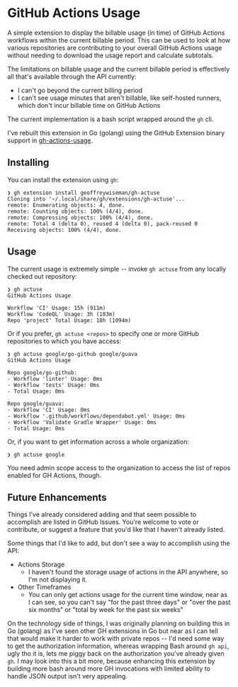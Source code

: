 # GitHub Actions Usage

A simple extension to display the billable usage (in time) of GitHub Actions workflows within the current billable period. This can be used to look at how various repositories are contributing to your overall GitHub Actions usage without needing to download the usage report and calculate subtotals.

The limitations on billable usage and the current billable period is effectively all that's available through the API currently:
- I can't go beyond the current billing period
- I can't see usage minutes that aren't billable, like self-hosted runners, which don't incur billable time on GitHub Actions

The current implementation is a bash script wrapped around the `gh` cli.  

I've rebuilt this extension in Go (golang) using the GitHub Extension binary support in [gh-actions-usage](https://github.com/codiform/gh-actions-usage).

## Installing

You can install the extension using `gh`:

```
❯ gh extension install geoffreywiseman/gh-actuse
Cloning into '~/.local/share/gh/extensions/gh-actuse'...
remote: Enumerating objects: 4, done.
remote: Counting objects: 100% (4/4), done.
remote: Compressing objects: 100% (4/4), done.
remote: Total 4 (delta 0), reused 4 (delta 0), pack-reused 0
Receiving objects: 100% (4/4), done.
```

## Usage
The current usage is extremely simple -- invoke `gh actuse` from any locally checked out repository:

```
❯ gh actuse
GitHub Actions Usage

Workflow 'CI' Usage: 15h (911m)
Workflow 'CodeQL' Usage: 3h (183m)
Repo 'project' Total Usage: 18h (1094m)
```

Or if you prefer, `gh actuse <repos>` to specify one or more GitHub repositories to which you have access:

```
❯ gh actuse google/go-github google/guava
GitHub Actions Usage

Repo google/go-github:
- Workflow 'linter' Usage: 0ms
- Workflow 'tests' Usage: 0ms
- Total Usage: 0ms

Repo google/guava:
- Workflow 'CI' Usage: 0ms
- Workflow '.github/workflows/dependabot.yml' Usage: 0ms
- Workflow 'Validate Gradle Wrapper' Usage: 0ms
- Total Usage: 0ms
```

Or, if you want to get information across a whole organization:
```
❯ gh actuse google
```

You need admin scope access to the organization to access the list of repos enabled for GH Actions, though.


## Future Enhancements

Things I've already considered adding and that seem possible to accomplish are listed in GitHub Issues. You're welcome to vote or contribute, or suggest a feature that you'd like that I haven't already listed.

Some things that I'd like to add, but don't see a way to accomplish using the API:

- Actions Storage
    - I haven't found the storage usage of actions in the API anywhere, so I'm not displaying it.
- Other Timeframes
    - You can only get actions usage for the current time window, near as I can see, so you can't say "for the past three days" or "over the past six months" or "total by week for the past six weeks"

On the technology side of things, I was originally planning on building this in Go (golang) as I've seen other GH extensions in Go but near as I can tell that would make it harder to work with private repos -- I'd need some way to get the authorization information, whereas wrapping Bash around `gh api`, ugly tho it is, lets me piggy back on the authorization you've already given `gh`.  I may look into this a bit more, because enhancing this extension by building more bash around more GH invocations with limited ability to handle JSON output isn't very appealing.
